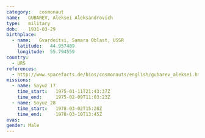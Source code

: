 ```yaml
---
category:	cosmonaut
name:	GUBAREV, Aleksei Aleksandrovich
type:	military
dob:	1931-03-29
birthplace:
  - name:	Gvardeitsi, Samara Oblast, USSR
    latitude:	44.957489
    longitude:	55.794559
country:
  - URS
references:
  - http://www.spacefacts.de/bios/cosmonauts/english/gubarev_aleksei.htm
missions:
  - name: Soyuz 17
    time_start:   1975-01-11T21:43:37Z
    time_end:     1975-02-09T11:03:23Z
  - name: Soyuz 28
    time_start:   1978-03-02T15:28Z
    time_end:     1978-03-10T13:45Z
evas:
gender:	Male
---
```

